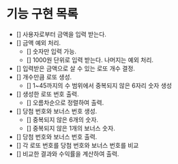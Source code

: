# 기능 구현 목록

- [] 사용자로부터 금액을 입력 받는다.
- [] 금액 예외 처리.
  - [] 숫자만 입력 가능.
  - [] 1000원 단위로 입력 받는다. 나머지는 예외 처리.
- [] 입력받은 금액으로 살 수 있는 로또 개수 결정.
- [] 개수만큼 로또 생성.
  - [] 1~45까지의 수 범위에서 중복되지 않은 6자리 숫자 생성
- [] 생성한 로또 번호 출력.
  - [] 오름차순으로 정렬하여 출력.
- [] 당첨 번호와 보너스 번호 생성.
  - [] 중복되지 않은 6개의 숫자.
  - [] 중복되지 않은 1개의 보너스 숫자.
- [] 당첨 번호와 보너스 번호 출력.
- [] 각 로또 번호를 당첨 번호와 보너스 번호를 비교
- [] 비교한 결과와 수익률을 계산하여 출력.
